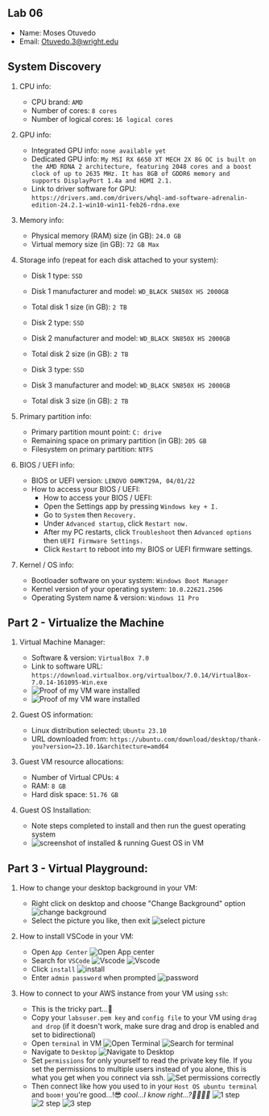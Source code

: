 ## Lab 06

- Name: Moses Otuvedo
- Email: Otuvedo.3@wright.edu

## System Discovery

1. CPU info:
    - CPU brand: `AMD`
    - Number of cores: `8 cores`
    - Number of logical cores: `16 logical cores`

2. GPU info:
    - Integrated GPU info: `none available yet`
    - Dedicated GPU info: `My MSI RX 6650 XT MECH 2X 8G OC is built on the AMD RDNA 2 architecture, featuring 2048 cores and a boost clock of up to 2635 MHz. It has 8GB of GDDR6 memory and supports DisplayPort 1.4a and HDMI 2.1.`
    - Link to driver software for GPU: `https://drivers.amd.com/drivers/whql-amd-software-adrenalin-edition-24.2.1-win10-win11-feb26-rdna.exe`

3. Memory info:
    - Physical memory (RAM) size (in GB): `24.0 GB`
    - Virtual memory size (in GB): `72 GB Max`

4. Storage info (repeat for each disk attached to your system): 
    - Disk 1 type: `SSD`
    - Disk 1 manufacturer and model: `WD_BLACK SN850X HS 2000GB`
    - Total disk 1 size (in GB): `2 TB`

    - Disk 2 type: `SSD`
    - Disk 2 manufacturer and model: `WD_BLACK SN850X HS 2000GB`
    - Total disk 2 size (in GB): `2 TB`

    - Disk 3 type: `SSD`
    - Disk 3 manufacturer and model: `WD_BLACK SN850X HS 2000GB`
    - Total disk 3 size (in GB): `2 TB`

5. Primary partition info:
    - Primary partition mount point: `C: drive`
    - Remaining space on primary partition (in GB): `205 GB`
    - Filesystem on primary partition: `NTFS`

6. BIOS / UEFI info: 
    - BIOS or UEFI version: `LENOVO O4MKT29A, 04/01/22`
    - How to access your BIOS / UEFI:
        - How to access your BIOS / UEFI: 
        - Open the Settings app by pressing `Windows key + I.`
        - Go to `System` then `Recovery.`
        - Under `Advanced startup`, click `Restart now.`
        - After my PC restarts, click `Troubleshoot` then `Advanced options` then `UEFI Firmware Settings.`
        - Click `Restart` to reboot into my BIOS or UEFI firmware settings.

7. Kernel / OS info:
    - Bootloader software on your system: `Windows Boot Manager`
    - Kernel version of your operating system: `10.0.22621.2506`
    - Operating System name & version: `Windows 11 Pro`

## Part 2 - Virtualize the Machine

1. Virtual Machine Manager:
    - Software & version: `VirtualBox 7.0`
    - Link to software URL: `https://download.virtualbox.org/virtualbox/7.0.14/VirtualBox-7.0.14-161095-Win.exe`
    - ![Proof of my VM ware installed](image.png)
    - ![Proof of my VM ware installed](image-1.png)

2. Guest OS information: 
    - Linux distribution selected: `Ubuntu 23.10`
    - URL downloaded from: `https://ubuntu.com/download/desktop/thank-you?version=23.10.1&architecture=amd64`

3. Guest VM resource allocations:
    - Number of Virtual CPUs: `4`
    - RAM: `8 GB`
    - Hard disk space: `51.76 GB`

4. Guest OS Installation:
    - Note steps completed to install and then run the guest operating system
    - ![screenshot of installed & running Guest OS in VM](image-2.png)
    
## Part 3 - Virtual Playground:

1. How to change your desktop background in your VM:
    - Right click on desktop and choose "Change Background" option
    ![change background](image-13.png)
    - Select the picture you like, then exit
    ![select picture](image-14.png)

2. How to install VSCode in your VM:
    - Open `App Center`
    ![Open App center](image-8.png)
    - Search for `VSCode`
    ![Vscode](image-9.png)
    ![Vscode](image-10.png)
    - Click `install`
    ![install](image-11.png)
    - Enter `admin password` when prompted
    ![password](image-12.png)

3. How to connect to your AWS instance from your VM using `ssh`:
    - This is the tricky part...🥲
    - Copy your `labsuser.pem key` and `config file` to your VM using `drag and drop`
    (if it doesn't work, make sure drag and drop is enabled and set to bidirectional)
    - Open `terminal` in VM
    ![Open Terminal](1.png)
    ![Search for terminal](1-1.png)
    - Navigate to `Desktop`
    ![Navigate to Desktop](image-3.png)
    - Set `permissions` for only yourself to read the private key file. If you set the permissions to multiple users instead of you alone, this is what you get when you connect via ssh.
    ![Set permissions correctly](image-4.png)
    - Then connect like how you used to in your `Host OS ubuntu terminal` and `boom!` you're good...!😎 *cool...I know right...?🫱🏾‍🫲🏼*
    ![1 step](image-5.png)
    ![2 step](image-6.png)
    ![3 step](image-7.png)
